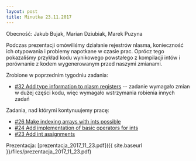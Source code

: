 ```yaml
---
layout: post
title: Minutka 23.11.2017
---
```

Obecność: Jakub Bujak, Marian Dziubiak, Marek Puzyna

Podczas prezentacji omówiliśmy działanie rejestrów nlasma, konieczność ich otypowania i problemy napotkane w czasie prac.
Oprócz tego pokazaliśmy przykład kodu wynikowego powstałego z kompilacji intów i porównanie z kodem wygenerowanym przed naszymi zmianami.

Zrobione w poprzednim tygodniu zadania:

- [#32 Add type information to nlasm registers](https://github.com/jbujak/nl-zpp/issues/32) -- zadanie wymagało zmian w dużej części kodu, więc wymagało wstrzymania robienia innych zadań

Zadania, nad którymi kontynuujemy pracę:
- [#26 Make indexing arrays with ints possible](https://github.com/jbujak/nl-zpp/issues/26)
- [#24 Add implementation of basic operators for ints](https://github.com/jbujak/nl-zpp/issues/24)
- [#23 Add int assignments](https://github.com/jbujak/nl-zpp/issues/23)

Prezentacja: [prezentacja_2017_11_23.pdf]({{ site.baseurl }}/files/prezentacja_2017_11_23.pdf)
